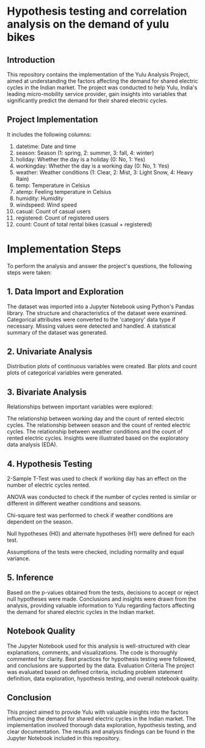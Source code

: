 # Hypothesis testing and correlation analysis on the demand of yulu bikes

## Introduction
This repository contains the implementation of the Yulu Analysis Project, aimed at understanding the factors affecting the demand for shared electric cycles in the Indian market. The project was conducted to help Yulu, India's leading micro-mobility service provider, gain insights into variables that significantly predict the demand for their shared electric cycles.

## Project Implementation
It includes the following columns:

1. datetime: Date and time
2. season: Season (1: spring, 2: summer, 3: fall, 4: winter)
3. holiday: Whether the day is a holiday (0: No, 1: Yes)
4. workingday: Whether the day is a working day (0: No, 1: Yes)
5. weather: Weather conditions (1: Clear, 2: Mist, 3: Light Snow, 4: Heavy Rain)
6. temp: Temperature in Celsius
7. atemp: Feeling temperature in Celsius
8. humidity: Humidity
9. windspeed: Wind speed
10. casual: Count of casual users
11. registered: Count of registered users
12. count: Count of total rental bikes (casual + registered)
# Implementation Steps
To perform the analysis and answer the project's questions, the following steps were taken:

## 1. Data Import and Exploration
The dataset was imported into a Jupyter Notebook using Python's Pandas library.
The structure and characteristics of the dataset were examined.
Categorical attributes were converted to the 'category' data type if necessary.
Missing values were detected and handled.
A statistical summary of the dataset was generated.
## 2. Univariate Analysis
Distribution plots of continuous variables were created.
Bar plots and count plots of categorical variables were generated.
## 3. Bivariate Analysis
Relationships between important variables were explored:

The relationship between working day and the count of rented electric cycles.
The relationship between season and the count of rented electric cycles.
The relationship between weather conditions and the count of rented electric cycles.
Insights were illustrated based on the exploratory data analysis (EDA).

## 4. Hypothesis Testing
2-Sample T-Test was used to check if working day has an effect on the number of electric cycles rented.

ANOVA was conducted to check if the number of cycles rented is similar or different in different weather conditions and seasons.

Chi-square test was performed to check if weather conditions are dependent on the season.

Null hypotheses (H0) and alternate hypotheses (H1) were defined for each test.

Assumptions of the tests were checked, including normality and equal variance.

## 5. Inference
Based on the p-values obtained from the tests, decisions to accept or reject null hypotheses were made.
Conclusions and insights were drawn from the analysis, providing valuable information to Yulu regarding factors affecting the demand for shared electric cycles in the Indian market.
## Notebook Quality
The Jupyter Notebook used for this analysis is well-structured with clear explanations, comments, and visualizations.
The code is thoroughly commented for clarity.
Best practices for hypothesis testing were followed, and conclusions are supported by the data.
Evaluation Criteria
The project was evaluated based on defined criteria, including problem statement definition, data exploration, hypothesis testing, and overall notebook quality.
## Conclusion
This project aimed to provide Yulu with valuable insights into the factors influencing the demand for shared electric cycles in the Indian market. The implementation involved thorough data exploration, hypothesis testing, and clear documentation. The results and analysis findings can be found in the Jupyter Notebook included in this repository.
